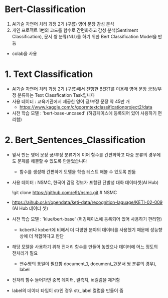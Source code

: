 # Bert-Classification
1. AI기술 자연어 처리 과정 2기 (구름)
   영어 문장 감성 분석
 2. 개인 프로젝트
    1번의 코드를 함수로 간편화하고 
    감성 분석(Sentiment Classification), 문서 쌍 분류(NLI)를 하기 위한 Bert Classification Model을 만듬

 - colab을 사용

# 1. Text Classification
 - AI기술 자연어 처리 과정 2기 (구름)에서 진행한 BERT를 이용해 영어 문장 긍정/부정 분류하는 Text Classfication Task입니다
 - 사용 데이터 : 교육기관에서 제공한 영어 긍/부정 문장 약 45만 개 
     - https://www.kaggle.com/c/goormtextclassificationproject2/data
 - 사전 학습 모델 : 'bert-base-uncased' (허깅페이스에 등록되어 있어 사용하기 편리함)


# 2. Bert_Sentences_Classification
  - 앞서 만든 영어 문장 긍/부정 분류기에 이어 함수를 간편화하고 다중 분류의 경우에도 문제를 해결할 수 있도록 만들었습니다
    - 함수를 생성해 간편하게 모델을 학습 테스트 해볼 수 있도록 만듦
  - 사용 데이터 : NSMC, 한국어 감정 정보가 포함된 단발성 대화 데이터셋(AI Hub)

     !git clone https://github.com/e9t/nsmc.git # NSMC 
   - https://aihub.or.kr/opendata/keti-data/recognition-laguage/KETI-02-009 (AI Hub 데이터 셋)
 
  - 사전 학습 모델 : 'klue/bert-base' (허깅페이스에 등록되어 있어 사용하기 편리함)
    - kcbert나 kobert에 비해서 더 다양한 분야의 데이터를 사용했기 때문에 성능향상에 더 적합하다고 판단

  - 해당 모델을 사용하기 위해 전처리 함수를 만들어 놓았으나 데이터에 어느 정도의 전처리가 필요
    - 변수명의 통일이 필요함 document_1, document_2(문서 쌍 분류의 경우), label
  - 전처리 함수 들어가면 중복 데이터, 결측치, id컬럼을 제거함
  - label의 데이터 타입이 str인 경우 str_label 컬럼을 만들어 줌
  

